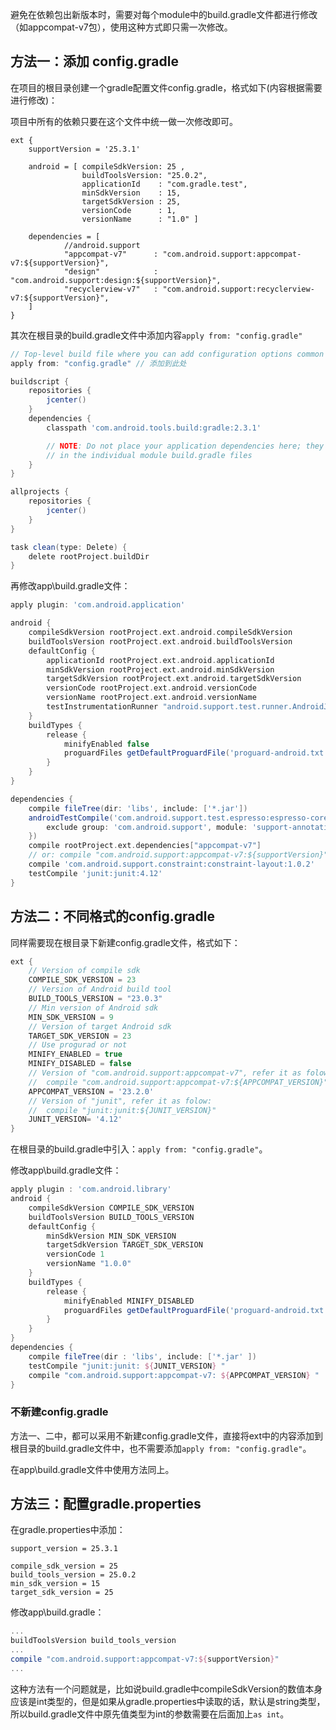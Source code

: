 避免在依赖包出新版本时，需要对每个module中的build.gradle文件都进行修改（如appcompat-v7包），使用这种方式即只需一次修改。

## 方法一：添加 config.gradle

在项目的根目录创建一个gradle配置文件config.gradle，格式如下(内容根据需要进行修改)：

项目中所有的依赖只要在这个文件中统一做一次修改即可。

```grale
ext {
    supportVersion = '25.3.1'

    android = [ compileSdkVersion: 25 ,
                buildToolsVersion: "25.0.2",
                applicationId    : "com.gradle.test",
                minSdkVersion    : 15,
                targetSdkVersion : 25,
                versionCode      : 1,
                versionName      : "1.0" ]

    dependencies = [
            //android.support
            "appcompat-v7"      : "com.android.support:appcompat-v7:${supportVersion}",
            "design"            : "com.android.support:design:${supportVersion}",
            "recyclerview-v7"   : "com.android.support:recyclerview-v7:${supportVersion}",
    ]
}
```

其次在根目录的build.gradle文件中添加内容`apply from: "config.gradle"`

```gradle
// Top-level build file where you can add configuration options common to all sub-projects/modules.
apply from: "config.gradle" // 添加到此处

buildscript {
    repositories {
        jcenter()
    }
    dependencies {
        classpath 'com.android.tools.build:gradle:2.3.1'

        // NOTE: Do not place your application dependencies here; they belong
        // in the individual module build.gradle files
    }
}

allprojects {
    repositories {
        jcenter()
    }
}

task clean(type: Delete) {
    delete rootProject.buildDir
}
```

再修改app\build.gradle文件：

```gradle
apply plugin: 'com.android.application'

android {
    compileSdkVersion rootProject.ext.android.compileSdkVersion
    buildToolsVersion rootProject.ext.android.buildToolsVersion
    defaultConfig {
        applicationId rootProject.ext.android.applicationId
        minSdkVersion rootProject.ext.android.minSdkVersion
        targetSdkVersion rootProject.ext.android.targetSdkVersion
        versionCode rootProject.ext.android.versionCode
        versionName rootProject.ext.android.versionName
        testInstrumentationRunner "android.support.test.runner.AndroidJUnitRunner"
    }
    buildTypes {
        release {
            minifyEnabled false
            proguardFiles getDefaultProguardFile('proguard-android.txt'), 'proguard-rules.pro'
        }
    }
}

dependencies {
    compile fileTree(dir: 'libs', include: ['*.jar'])
    androidTestCompile('com.android.support.test.espresso:espresso-core:2.2.2', {
        exclude group: 'com.android.support', module: 'support-annotations'
    })
    compile rootProject.ext.dependencies["appcompat-v7"]
	// or: compile "com.android.support:appcompat-v7:${supportVersion}"
    compile 'com.android.support.constraint:constraint-layout:1.0.2'
    testCompile 'junit:junit:4.12'
}
```

## 方法二：不同格式的config.gradle

同样需要现在根目录下新建config.gradle文件，格式如下：

```gradle
ext {
    // Version of compile sdk
    COMPILE_SDK_VERSION = 23
    // Version of Android build tool
    BUILD_TOOLS_VERSION = "23.0.3"
    // Min version of Android sdk
    MIN_SDK_VERSION = 9
    // Version of target Android sdk
    TARGET_SDK_VERSION = 23
    // Use progurad or not
    MINIFY_ENABLED = true
    MINIFY_DISABLED = false
    // Version of "com.android.support:appcompat-v7", refer it as folow:
    //  compile "com.android.support:appcompat-v7:${APPCOMPAT_VERSION}"
    APPCOMPAT_VERSION = '23.2.0'
    // Version of "junit", refer it as folow:
    //  compile "junit:junit:${JUNIT_VERSION}"
    JUNIT_VERSION= '4.12'
}
```

在根目录的build.gradle中引入：`apply from: "config.gradle"`。

修改app\build.gradle文件：

```gradle
apply plugin : 'com.android.library'
android {
    compileSdkVersion COMPILE_SDK_VERSION
    buildToolsVersion BUILD_TOOLS_VERSION
    defaultConfig {
        minSdkVersion MIN_SDK_VERSION
        targetSdkVersion TARGET_SDK_VERSION
        versionCode 1
        versionName "1.0.0"
    }
    buildTypes {
        release {
            minifyEnabled MINIFY_DISABLED
            proguardFiles getDefaultProguardFile('proguard-android.txt' ), 'proguard-rules.pro'
        }
    }
}
dependencies {
    compile fileTree(dir : 'libs', include: ['*.jar' ])
    testCompile "junit:junit: ${JUNIT_VERSION} "
    compile "com.android.support:appcompat-v7: ${APPCOMPAT_VERSION} "
}
```

### 不新建config.gradle

方法一、二中，都可以采用不新建config.gradle文件，直接将ext中的内容添加到根目录的build.gradle文件中，也不需要添加`apply from: "config.gradle"`。

在app\build.gradle文件中使用方法同上。

## 方法三：配置gradle.properties

在gradle.properties中添加：

```properties
support_version = 25.3.1

compile_sdk_version = 25
build_tools_version = 25.0.2
min_sdk_version = 15
target_sdk_version = 25
```

修改app\build.gradle：

```gradle
...
buildToolsVersion build_tools_version
...
compile "com.android.support:appcompat-v7:${supportVersion}"
...
```

这种方法有一个问题就是，比如说build.gradle中compileSdkVersion的数值本身应该是int类型的，但是如果从gradle.properties中读取的话，默认是string类型，所以build.gradle文件中原先值类型为int的参数需要在后面加上`as int`。
